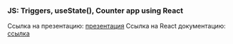 ### JS: Triggers, useState(), Counter app using React

Ссылка на презентацию: [презентация](https://github.com/ait-tr/cohort33/blob/main/front_end/lesson_19/React_functions_useState.pdf)
Ссылка на React документацию: [ссылка](https://react.dev/)
